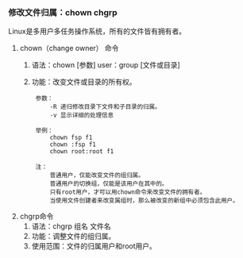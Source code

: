 ### 修改文件归属：chown chgrp ###
Linux是多用户多任务操作系统，所有的文件皆有拥有者。

1. chown（change owner） 命令
	1. 语法：chown [参数] user：group [文件或目录]
	2. 功能：改变文件或目录的所有权。

			参数：
				-R 递归修改目录下文件和子目录的归属。
				-v 显示详细的处理信息
			
			举例：
				chown fsp f1
				chown :fsp f1
				chown root:root f1

			注：
				普通用户，仅能改变文件的组归属。
				普通用户的切换组，仅能是该用户在其中的。
				只有root用户，才可以用chown命令来改变文件的拥有者。
				当使用文件创建者来改变属组时，那么被改变的新组中必须包含此用户。

2. chgrp命令
	1. 语法：chgrp 组名 文件名
	2. 功能：调整文件的组归属。
	3. 使用范围：文件的归属用户和root用户。

